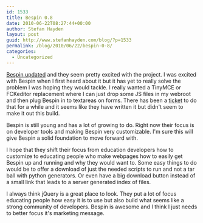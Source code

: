 ```yaml
---
id: 1533
title: Bespin 0.8
date: 2010-06-22T08:27:44+00:00
author: Stefan Hayden
layout: post
guid: http://www.stefanhayden.com/blog/?p=1533
permalink: /blog/2010/06/22/bespin-0-8/
categories:
  - Uncategorized
---
```

<a href="http://mozillalabs.com/bespin/2010/06/21/bespin-0-8-less-and-more/">Bespin updated</a> and they seem pretty excited with the project. I was excited with Bespin when I first heard about it but it has yet to really solve the problem I was hoping they would tackle. I really wanted a TinyMCE or FCKeditor replacement where I can just drop some JS files in my webroot and then plug Bespin in to textareas on forms. There has been a <a href="https://bugzilla.mozilla.org/show_bug.cgi?id=535819">ticket</a> to do that for a while and it seems like they have written it but didn't seem to make it out this build.

Bespin is still young and has a lot of growing to do. Right now their focus is on developer tools and making Bespin very customizable. I'm sure this will give Bespin a solid foundation to move forward with. 

I hope that they shift their focus from education developers how to customize to educating people who make webpages how to easily get Bespin up and running and why they would want to. Some easy things to do would be to offer a download of just the needed scripts to run and not a tar ball with python generators. Or even have a big download button instead of a small link that leads to a server generated index of files.

I always think jQuery is a great place to look. They put a lot of focus educating people how easy it is to use but also build what seems like a strong community of developers. Bespin is awesome and I think I just needs to better focus it's marketing message.